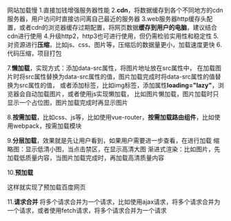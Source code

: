 网站加载慢
1.直接加钱增强服务器性能
2.**cdn**，将数据缓存到各个不同地方的cdn服务器，用户访问时直接访问离自己最近的服务器
3.web服务器http缓存头配置，或者cdn的浏览器缓存过期配置，将网页数据**缓存到用户的电脑**，建议结合cdn进行使用
4.升级http2，http3也可进行使用，但仍需检验实用性和稳定性
5.对资源进行**压缩**，比如js、css、图片等，压缩后的数据量更小，加载速度更快
6.代码压缩，项目打包

7.**懒加载**，实现方式：添加data-src属性，将图片地址放在src属性中，
在加载图片时将src属性替换为data-src属性的值，图片加载完成时将data-src属性的值替换为src属性的值，
或者添加标签，比如img标签，添加属性**loading="lazy"**，浏览器会自动加载图片，或者使用js实现懒加载，
比如图片懒加载，图片加载时只显示一个占位图，图片加载完成时再显示图片

8.**按需加载**，比如css、js等，比如使用vue-router，**按需加载路由组件**，比如使用webpack，按需加载模块

9.**分层加载**，效果就是先让用户看到，如果用户需要进一步查看，在进行加载
缩略图：显示低清小图，当点击禁区，在显示高清大图
渐进式渲染：比如图片，先加载低质量内容，当图片加载完成时，再加载高清质量内容

10.**预加载**
<link rel="prefetch"  href="https://www.baidu.com/">
这样就实现了预加载百度网页

11.**请求合并**
将多个请求合并为一个请求，比如使用ajax请求，将多个请求合并为一个请求，或者使用fetch请求，将多个请求合并为一个请求
